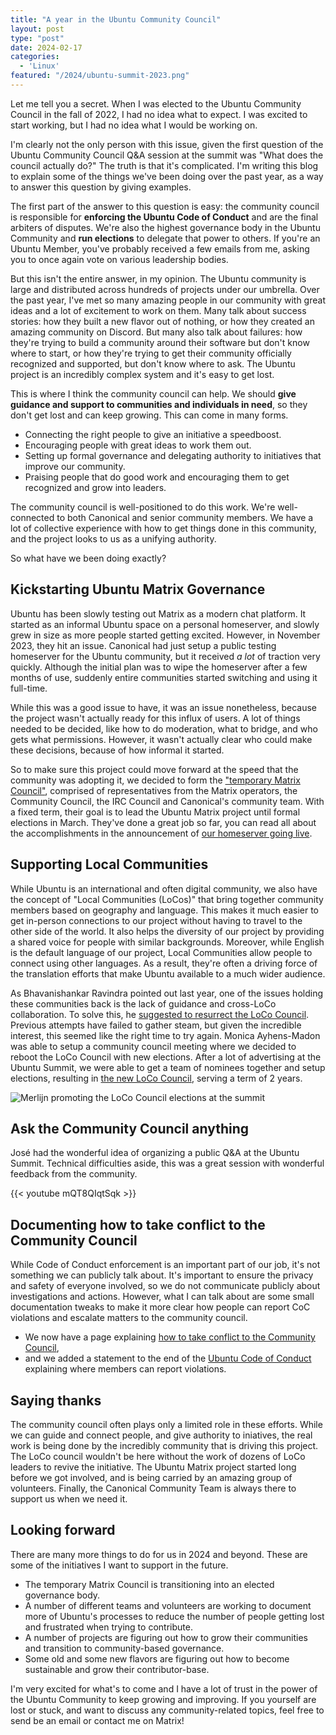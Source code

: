 ```yaml
---
title: "A year in the Ubuntu Community Council"
layout: post
type: "post"
date: 2024-02-17
categories:
  - 'Linux'
featured: "/2024/ubuntu-summit-2023.png"
---
```


Let me tell you a secret. When I was elected to the Ubuntu Community Council in the fall of 2022, I had no idea what to expect. I was excited to start working, but I had no idea what I would be working on.

I'm clearly not the only person with this issue, given the first question of the Ubuntu Community Council Q&A session at the summit was "What does the council actually do?" The truth is that it's complicated. I'm writing this blog to explain some of the things we've been doing over the past year, as a way to answer this question by giving examples.

The first part of the answer to this question is easy: the community council is responsible for **enforcing the Ubuntu Code of Conduct** and are the final arbiters of disputes. We're also the highest governance body in the Ubuntu Community and **run elections** to delegate that power to others. If you're an Ubuntu Member, you've probably received a few emails from me, asking you to once again vote on various leadership bodies.

But this isn't the entire answer, in my opinion. The Ubuntu community is large and distributed across hundreds of projects under our umbrella. Over the past year, I've met so many amazing people in our community with great ideas and a lot of excitement to work on them. Many talk about success stories: how they built a new flavor out of nothing, or how they created an amazing community on Discord. But many also talk about failures: how they're trying to build a community around their software but don't know where to start, or how they're trying to get their community officially recognized and supported, but don't know where to ask. The Ubuntu project is an incredibly complex system and it's easy to get lost.

This is where I think the community council can help. We should **give guidance and support to communities and individuals in need**, so they don't get lost and can keep growing. This can come in many forms.

* Connecting the right people to give an initiative a speedboost.
* Encouraging people with great ideas to work them out.
* Setting up formal governance and delegating authority to initiatives that improve our community.
* Praising people that do good work and encouraging them to get recognized and grow into leaders.

The community council is well-positioned to do this work. We're well-connected to both Canonical and senior community members. We have a lot of collective experience with how to get things done in this community, and the project looks to us as a unifying authority.

So what have we been doing exactly?

## Kickstarting Ubuntu Matrix Governance

Ubuntu has been slowly testing out Matrix as a modern chat platform. It started as an informal Ubuntu space on a personal homeserver, and slowly grew in size as more people started getting excited. However, in November 2023, they hit an issue. Canonical had just setup a public testing homeserver for the Ubuntu community, but it received _a lot_ of traction very quickly. Although the initial plan was to wipe the homeserver after a few months of use, suddenly entire communities started switching and using it full-time.

While this was a good issue to have, it was an issue nonetheless, because the project wasn't actually ready for this influx of users. A lot of things needed to be decided, like how to do moderation, what to bridge, and who gets what permissions. However, it wasn't actually clear who could make these decisions, because of how informal it started.

So to make sure this project could move forward at the speed that the community was adopting it, we decided to form the ["temporary Matrix Council"](https://discourse.ubuntu.com/t/introducing-the-temporary-matrix-council/41348), comprised of representatives from the Matrix operators, the Community Council, the IRC Council and Canonical's community team. With a fixed term, their goal is to lead the Ubuntu Matrix project until formal elections in March. They've done a great job so far, you can read all about the accomplishments in the announcement of [our homeserver going live](https://discourse.ubuntu.com/t/ubuntu-matrix-homeserver-go-live/42401).

## Supporting Local Communities

While Ubuntu is an international and often digital community, we also have the concept of "Local Communities (LoCos)" that bring together community members based on geography and language. This makes it much easier to get in-person connections to our project without having to travel to the other side of the world. It also helps the diversity of our project by providing a shared voice for people with similar backgrounds. Moreover, while English is the default language of our project, Local Communities allow people to connect using other languages. As a result, they're often a driving force of the translation efforts that make Ubuntu available to a much wider audience.

As Bhavanishankar Ravindra pointed out last year, one of the issues holding these communities back is the lack of guidance and cross-LoCo collaboration. To solve this, he [suggested to resurrect the LoCo Council](https://discourse.ubuntu.com/t/loco-council-and-loco-teams-resurrection/33545). Previous attempts have failed to gather steam, but given the incredible interest, this seemed like the right time to try again. Monica Ayhens-Madon was able to setup a community council meeting where we decided to reboot the LoCo Council with new elections. After a lot of advertising at the Ubuntu Summit, we were able to get a team of nominees together and setup elections, resulting in [the new LoCo Council](https://discourse.ubuntu.com/t/new-ubuntu-loco-council/41515), serving a term of 2 years.

![Merlijn promoting the LoCo Council elections at the summit](/img/2024/merlijn-sebrechts-ubuntu-summit-loco-council.jpg)

## Ask the Community Council anything

José had the wonderful idea of organizing a public Q&A at the Ubuntu Summit. Technical difficulties aside, this was a great session with wonderful feedback from the community.

{{< youtube mQT8QIqtSqk >}}

## Documenting how to take conflict to the Community Council

While Code of Conduct enforcement is an important part of our job, it's not something we can publicly talk about. It's important to ensure the privacy and safety of everyone involved, so we do not communicate publicly about investigations and actions. However, what I can talk about are some small documentation tweaks to make it more clear how people can report CoC violations and escalate matters to the community council.

* We now have a page explaining [how to take conflict to the Community Council](https://ubuntu.com/community/governance/conflict-resolution),
* and we added a statement to the end of the [Ubuntu Code of Conduct](https://ubuntu.com/community/ethos/code-of-conduct) explaining where members can report violations.

## Saying thanks

The community council often plays only a limited role in these efforts. While we can guide and connect people, and give authority to iniatives, the real work is being done by the incredibly community that is driving this project. The LoCo council wouldn't be here without the work of dozens of LoCo leaders to revive the initiative. The Ubuntu Matrix project started long before we got involved, and is being carried by an amazing group of volunteers. Finally, the Canonical Community Team is always there to support us when we need it.

## Looking forward

There are many more things to do for us in 2024 and beyond. These are some of the initiatives I want to support in the future.

* The temporary Matrix Council is transitioning into an elected governance body.
* A number of different teams and volunteers are working to document more of Ubuntu's processes to reduce the number of people getting lost and frustrated when trying to contribute.
* A number of projects are figuring out how to grow their communities and transition to community-based governance.
* Some old and some new flavors are figuring out how to become sustainable and grow their contributor-base.

I'm very excited for what's to come and I have a lot of trust in the power of the Ubuntu Community to keep growing and improving. If you yourself are lost or stuck, and want to discuss any community-related topics, feel free to send be an email or contact me on Matrix!

